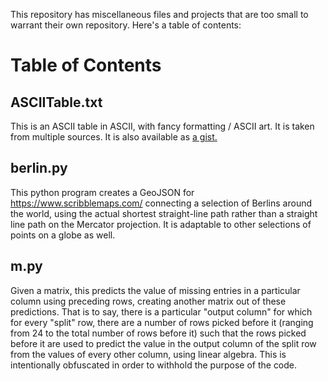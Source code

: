 This repository has miscellaneous files and projects that are too small to warrant their own repository. Here's a table of contents:

# Table of Contents
## ASCIITable.txt
This is an ASCII table in ASCII, with fancy formatting / ASCII art. It is taken from multiple sources. It is also available as [a gist.](https://gist.github.com/01-1/ba989a502bed38c3cfe48832967b358b)
## berlin.py
This python program creates a GeoJSON for https://www.scribblemaps.com/ connecting a selection of Berlins around the world, using the actual shortest straight-line path rather than a straight line path on the Mercator projection. It is adaptable to other selections of points on a globe as well.
## m.py
Given a matrix, this predicts the value of missing entries in a particular column using preceding rows, creating another matrix out of these predictions. That is to say, there is a particular "output column" for which for every "split" row, there are a number of rows picked before it (ranging from 24 to the total number of rows before it) such that the rows picked before it are used to predict the value in the output column of the split row from the values of every other column, using linear algebra. This is intentionally obfuscated in order to withhold the purpose of the code.
